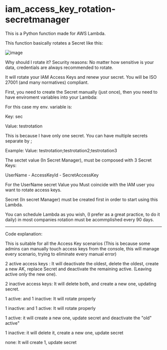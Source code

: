# iam_access_key_rotation-secretmanager

This is a Python function made for AWS Lambda.

This function basically rotates a Secret like this:

![image](https://user-images.githubusercontent.com/103848038/221819488-954358b8-0b3b-4ff7-8749-da4173c720ed.png)

Why should I rotate it? Security reasons: No matter how sensitive is your data, credentials are always recommended to rotate. 

It will rotate your IAM Access Keys and renew your secret. You will be ISO 27001 (and many normatives) compliant.


First, you need to create the Secret manually (just once), then you need to have enviroment variables into your Lambda:


For this case my env. variable is:

Key: sec

Value: testrotation


This is because I have only one secret. You can have multiple secrets separate by ;

Example: Value: testrotation;testrotation2;testrotation3

The sectet value (In Secret Manager), must be composed with 3 Secret Keys:

UserName - AccessKeyId - SecretAccessKey

For the UserName secret Value you Must coincide with the IAM user you want to rotate access keys.

Secret (In secret Manager) must be created first in order to start using this Lambda.

You can schedule Lambda as you wish, (I prefer as a great practice, to do it daily) in most companies rotation must be acommplished every 90 days.

-------------

Code explanation: 

This is suitable for all the Access Key scenarios (This is because some admins can manually touch access keys from the console, this will manage every scenario, trying to eliminate every manual error)

2 active access keys : It will deactivate the oldest, delete the oldest, create a new AK, replace Secret and deactivate the remaining active. (Leaving active only the new one).

2 inactive access keys: It will delete both, and create a new one, updating secret.

1 active: and 1 inactive: It will rotate properly

1 inactive: and 1 active: It will rotate properly

1 active: it will create a new one, update secret and deactivate the "old" active"

1 inactive: it will delete it, create a new one, update secret

none: It will create 1, update secret
